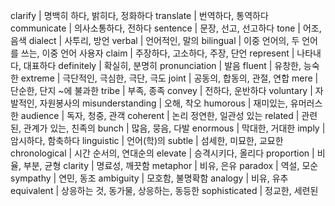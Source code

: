 clarify	| 명백히 하다, 밝히다, 정화하다
translate	| 번역하다, 통역하다
communicate	| 의사소통하다, 전하다
sentence	| 문장, 선고, 선고하다
tone	| 어조, 음색
dialect	| 사투리, 방언
verbal	| 언어적인, 말의
bilingual	| 이중 언어의, 두 언어를 쓰는, 이중 언어 사용자
claim	| 주장하다, 고소하다, 주장, 단언
represent	| 나타내다, 대표하다
definitely	| 확실히, 분명히
pronunciation	| 발음
fluent	| 유창한, 능숙한
extreme	| 극단적인, 극심한, 극단, 극도
joint	| 공동의, 합동의, 관절, 연합
mere	| 단순한, 단지 ~에 불과한
tribe	| 부족, 종족
convey	| 전하다, 운반하다
voluntary	| 자발적인, 자원봉사의
misunderstanding	| 오해, 착오
humorous	| 재미있는, 유머러스한
audience	| 독자, 청중, 관객
coherent	| 논리 정연한, 일관성 있는
related	| 관련된, 관계가 있는, 친족의
bunch	| 많음, 뭉음, 다발
enormous	| 막대한, 거대한
imply	| 암시하다, 함축하다
linguistic	| 언어(학)의
subtle	| 섬세한, 미묘한, 교묘한
chronological	| 시간 순서의, 연대순의
elevate	| 승격시키다, 올리다
proportion	| 비율, 부분, 균형
clarity	| 명료성, 깨끗함
metaphor	| 비유, 은유
paradox	| 역설, 모순
sympathy	| 연민, 동조
ambiguity	| 모호함, 불명확함
analogy	| 비유, 유추
equivalent	| 상응하는 것, 동가물, 상응하는, 동등한
sophisticated	| 정교한, 세련된
